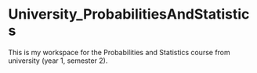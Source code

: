 # University_ProbabilitiesAndStatistics
This is my workspace for the Probabilities and Statistics course from university (year 1, semester 2).
